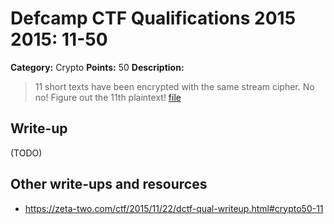 # Defcamp CTF Qualifications 2015 2015: 11-50

**Category:** Crypto
**Points:** 50
**Description:**

> 11 short texts have been encrypted with the same stream cipher. No no! Figure out the 11th plaintext!
> [file](c100)


## Write-up

(TODO)

## Other write-ups and resources

* <https://zeta-two.com/ctf/2015/11/22/dctf-qual-writeup.html#crypto50-11>